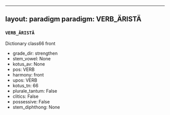 
---
layout: paradigm
paradigm: VERB_ÄRISTÄ
---
### ` VERB_ÄRISTÄ `

Dictionary class66 front
* grade_dir: strengthen
* stem_vowel: None
* kotus_av: None
* pos: VERB
* harmony: front
* upos: VERB
* kotus_tn: 66
* plurale_tantum: False
* clitics: False
* possessive: False
* stem_diphthong: None
